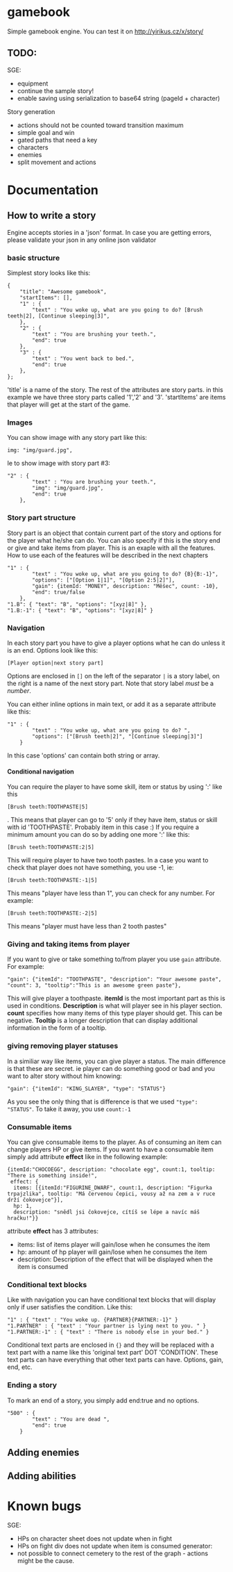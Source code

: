 # gamebook
Simple gamebook engine.
You can test it on http://yirikus.cz/x/story/

## TODO:
SGE:
* equipment
* continue the sample story!
* enable saving using serialization to base64 string (pageId + character)

Story generation
* actions should not be counted toward transition maximum
* simple goal and win
* gated paths that need a key
* characters
* enemies
* split movement and actions

# Documentation

## How to write a story
Engine accepts stories in a 'json' format. 
In case you are getting errors, please validate your json in any online json validator

### basic structure
Simplest story looks like this:
```
{
    "title": "Awesome gamebook",
    "startItems": [], 
    "1" : {
        "text" : "You woke up, what are you going to do? [Brush teeth|2], [Continue sleeping|3]",
    },
    "2" : {
        "text" : "You are brushing your teeth.",
        "end": true
    },
    "3" : {
        "text" : "You went back to bed.",
        "end": true
    },
};
```
'title' is a name of the story.
The rest of the attributes are story parts. in this example we have three story parts called '1','2' and '3'. 
'startItems' are items that player will get at the start of the game.

### Images
You can show image with any story part like this:
```
img: "img/guard.jpg",
```
Ie to show image with story part #3:
```
"2" : {
        "text" : "You are brushing your teeth.",
        "img": "img/guard.jpg",
        "end": true
    },
```

### Story part structure
Story part is an object that contain current part of the story and options for the player what he/she can do. 
You can also specify if this is the story end or give and take items from player.
This is an exaple with all the features. How to use each of the features will be described in the next chapters
```
"1" : {
        "text" : "You woke up, what are you going to do? {B}{B:-1}",
        "options": ["[Option 1|1]", "[Option 2:5|2]"],
        "gain": {itemId: "MONEY", description: "Měšec", count: -10},
        "end": true/false
    },
"1.B": { "text": "B", "options": "[xyz|8]" },
"1.B:-1": { "text": "B", "options": "[xyz|8]" }
```

### Navigation
In each story part you have to give a player options what he can do unless it is an end. Options look like this: 
```
[Player option|next story part]
```
Options are enclosed in `[]` on the left of the separator `|` is a story label, on the right is a name of the
 next story part. Note that story label *must* be a *number*. 

You can either inline options in main text, or add it as a separate attribute like this:
```
"1" : {
        "text" : "You woke up, what are you going to do? ",
        "options": ["[Brush teeth|2]", "[Continue sleeping|3]"]
    }
```
In this case 'options' can contain both string or array.

#### Conditional navigation
You can require the player to have some skill, item or status by using ':' like this 
```
[Brush teeth:TOOTHPASTE|5]
```
. This means that player can go to '5' only if they have item, status or skill with id 'TOOTHPASTE'. Probably item in this case :)
If you require a minimum amount you can do so by adding one more ':' like this:
```
[Brush teeth:TOOTHPASTE:2|5]
```
This will require player to have two tooth pastes. 
In a case you want to check that player does not have something, you use -1, ie:
```
[Brush teeth:TOOTHPASTE:-1|5]
```
This means "player have less than 1", you can check for any number. For example:
```
[Brush teeth:TOOTHPASTE:-2|5]
```
This means "player must have less than 2 tooth pastes"

### Giving and taking items from player
If you want to give or take something to/from player you use `gain` attribute. For example:
```
"gain": {"itemId": "TOOTHPASTE", "description": "Your awesome paste", "count": 3, "tooltip":"This is an awesome green paste"},
```
This will give player a toothpaste. **itemId** is the most important part as this is used in conditions. **Description** is what will player see in his player section. **count** specifies how many items of this type player should get. This can be negative. **Tooltip** is a longer description that can display additional information in the form of a tooltip.

### giving removing player statuses
In a similiar way like items, you can give player a status. The main difference is that these are secret. ie player can do something good or bad and you want to alter story without him knowing:
```
"gain": {"itemId": "KING_SLAYER", "type": "STATUS"}
```
As you see the only thing that is difference is that we used `"type": "STATUS"`.
To take it away, you use `count:-1`

### Consumable items
You can give consumable items to the player. As of consuming an item can change players HP or give items. If you want to have a consumable item simply add attribute **effect** like in the following example:
```
{itemId:"CHOCOEGG", description: "chocolate egg", count:1, tooltip: "There is something inside!",
 effect: {
  items: [{itemId:"FIGURINE_DWARF", count:1, description: "Figurka trpajzlika", tooltip: "Má červenou čepici, vousy až na zem a v ruce drží čokovejce"}],
  hp: 1,
  description: "snědl jsi čokovejce, cítíš se lépe a navíc máš hračku!"}}
```
attribute **effect** has 3 attributes:
* items: list of items player will gain/lose when he consumes the item
* hp: amount of hp player will gain/lose when he consumes the item
* description: Description of the effect that will be displayed when the item is consumed

### Conditional text blocks
Like with navigation you can have conditional text blocks that will display only if user satisfies the condition. Like this:
```
"1" : { "text" : "You woke up. {PARTNER}{PARTNER:-1}" }
"1.PARTNER" : { "text" : "Your partner is lying next to you. " }
"1.PARTNER:-1" : { "text" : "There is nobody else in your bed." }
```
Conditional text parts are enclosed in `{}` and they will be replaced with a text part with a name like this 'original text part' DOT 'CONDITION'. These text parts can have everything that other text parts can have. Options, gain, end, etc.

### Ending a story
To mark an end of a story, you simply add end:true and no options.
```
"500" : {
        "text" : "You are dead ",
        "end": true
    }
```

## Adding enemies
## Adding abilities

# Known bugs
SGE:
* HPs on character sheet does not update when in fight
* HPs on fight div does not update when item is consumed 
generator:
* not possible to connect cemetery to the rest of the graph - actions might be the cause.